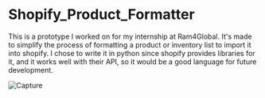 # Shopify_Product_Formatter

This is a prototype I worked on for my internship at Ram4Global. It's made to simplify the process of formatting a product or inventory list to import it into shopify. I chose to write it in python since shopify provides libraries for it, and it works well with their API, so it would be a good language for future development.

![Capture](https://user-images.githubusercontent.com/72235620/190300641-8a7b0b64-2107-40bf-a106-e115f19062b5.PNG)
